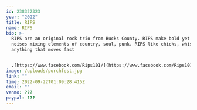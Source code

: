 ```yaml
---
id: 238322323
year: "2022"
title: RIPS
name: RIPS
bio: >-
  RIPS are an original rock trio from Bucks County. RIPS make bold yet melodic
  noises mixing elements of country, soul, punk. RIPS like chicks, whiskey and
  anything that moves fast


  .[https://www.facebook.com/​Rips101/](https://www.facebook.com/Rips101/)
image: /uploads/porchfest.jpg
link: ""
time: 2022-09-22T01:09:28.415Z
email: ""
venmo: ???
paypal: ???
---
```

